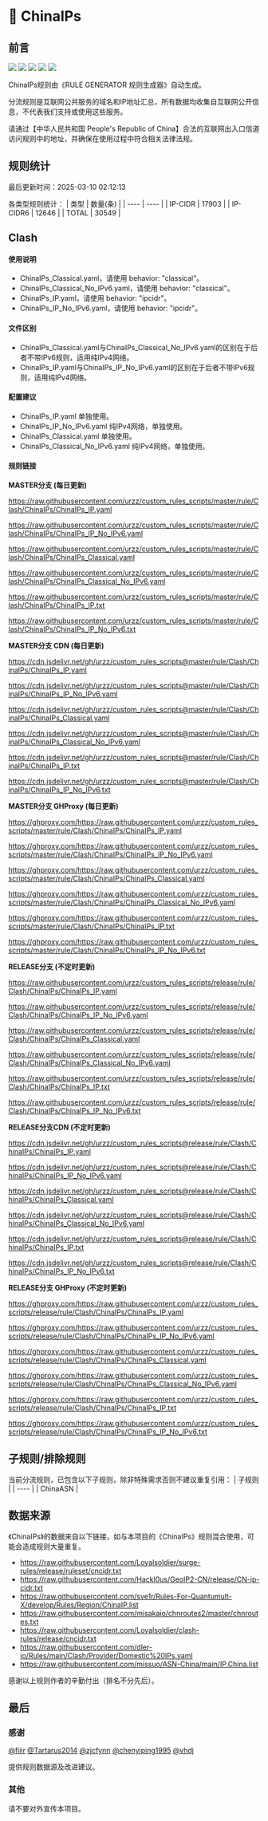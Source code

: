 # 🧸 ChinaIPs

## 前言

![](https://shields.io/badge/-移除重复规则-ff69b4) ![](https://shields.io/badge/-DOMAIN与DOMAIN--SUFFIX合并-green) ![](https://shields.io/badge/-DOMAIN--SUFFIX间合并-critical) ![](https://shields.io/badge/-DOMAIN--SUFFIX与DOMAIN--KEYWORD合并-blue) ![](https://shields.io/badge/-Clash定制化规则-7cd1e3) 

ChinaIPs规则由《RULE GENERATOR 规则生成器》自动生成。

分流规则是互联网公共服务的域名和IP地址汇总，所有数据均收集自互联网公开信息，不代表我们支持或使用这些服务。

请通过【中华人民共和国 People's Republic of China】合法的互联网出入口信道访问规则中的地址，并确保在使用过程中符合相关法律法规。

## 规则统计

最后更新时间：2025-03-10 02:12:13

各类型规则统计：
| 类型 | 数量(条)  | 
| ---- | ----  |
| IP-CIDR | 17903  | 
| IP-CIDR6 | 12646  | 
| TOTAL | 30549  | 


## Clash 

#### 使用说明
- ChinaIPs_Classical.yaml，请使用 behavior: "classical"。
- ChinaIPs_Classical_No_IPv6.yaml，请使用 behavior: "classical"。
- ChinaIPs_IP.yaml，请使用 behavior: "ipcidr"。
- ChinaIPs_IP_No_IPv6.yaml，请使用 behavior: "ipcidr"。

#### 文件区别
- ChinaIPs_Classical.yaml与ChinaIPs_Classical_No_IPv6.yaml的区别在于后者不带IPv6规则，适用纯IPv4网络。
- ChinaIPs_IP.yaml与ChinaIPs_IP_No_IPv6.yaml的区别在于后者不带IPv6规则，适用纯IPv4网络。

#### 配置建议
- ChinaIPs_IP.yaml 单独使用。
- ChinaIPs_IP_No_IPv6.yaml 纯IPv4网络，单独使用。
- ChinaIPs_Classical.yaml 单独使用。
- ChinaIPs_Classical_No_IPv6.yaml 纯IPv4网络，单独使用。

#### 规则链接
**MASTER分支 (每日更新)**

https://raw.githubusercontent.com/urzz/custom_rules_scripts/master/rule/Clash/ChinaIPs/ChinaIPs_IP.yaml

https://raw.githubusercontent.com/urzz/custom_rules_scripts/master/rule/Clash/ChinaIPs/ChinaIPs_IP_No_IPv6.yaml

https://raw.githubusercontent.com/urzz/custom_rules_scripts/master/rule/Clash/ChinaIPs/ChinaIPs_Classical.yaml

https://raw.githubusercontent.com/urzz/custom_rules_scripts/master/rule/Clash/ChinaIPs/ChinaIPs_Classical_No_IPv6.yaml

https://raw.githubusercontent.com/urzz/custom_rules_scripts/master/rule/Clash/ChinaIPs/ChinaIPs_IP.txt

https://raw.githubusercontent.com/urzz/custom_rules_scripts/master/rule/Clash/ChinaIPs/ChinaIPs_IP_No_IPv6.txt

**MASTER分支 CDN (每日更新)**

https://cdn.jsdelivr.net/gh/urzz/custom_rules_scripts@master/rule/Clash/ChinaIPs/ChinaIPs_IP.yaml

https://cdn.jsdelivr.net/gh/urzz/custom_rules_scripts@master/rule/Clash/ChinaIPs/ChinaIPs_IP_No_IPv6.yaml

https://cdn.jsdelivr.net/gh/urzz/custom_rules_scripts@master/rule/Clash/ChinaIPs/ChinaIPs_Classical.yaml

https://cdn.jsdelivr.net/gh/urzz/custom_rules_scripts@master/rule/Clash/ChinaIPs/ChinaIPs_Classical_No_IPv6.yaml

https://cdn.jsdelivr.net/gh/urzz/custom_rules_scripts@master/rule/Clash/ChinaIPs/ChinaIPs_IP.txt

https://cdn.jsdelivr.net/gh/urzz/custom_rules_scripts@master/rule/Clash/ChinaIPs/ChinaIPs_IP_No_IPv6.txt

**MASTER分支 GHProxy (每日更新)**

https://ghproxy.com/https://raw.githubusercontent.com/urzz/custom_rules_scripts/master/rule/Clash/ChinaIPs/ChinaIPs_IP.yaml

https://ghproxy.com/https://raw.githubusercontent.com/urzz/custom_rules_scripts/master/rule/Clash/ChinaIPs/ChinaIPs_IP_No_IPv6.yaml

https://ghproxy.com/https://raw.githubusercontent.com/urzz/custom_rules_scripts/master/rule/Clash/ChinaIPs/ChinaIPs_Classical.yaml

https://ghproxy.com/https://raw.githubusercontent.com/urzz/custom_rules_scripts/master/rule/Clash/ChinaIPs/ChinaIPs_Classical_No_IPv6.yaml

https://ghproxy.com/https://raw.githubusercontent.com/urzz/custom_rules_scripts/master/rule/Clash/ChinaIPs/ChinaIPs_IP.txt

https://ghproxy.com/https://raw.githubusercontent.com/urzz/custom_rules_scripts/master/rule/Clash/ChinaIPs/ChinaIPs_IP_No_IPv6.txt

**RELEASE分支 (不定时更新)**

https://raw.githubusercontent.com/urzz/custom_rules_scripts/release/rule/Clash/ChinaIPs/ChinaIPs_IP.yaml

https://raw.githubusercontent.com/urzz/custom_rules_scripts/release/rule/Clash/ChinaIPs/ChinaIPs_IP_No_IPv6.yaml

https://raw.githubusercontent.com/urzz/custom_rules_scripts/release/rule/Clash/ChinaIPs/ChinaIPs_Classical.yaml

https://raw.githubusercontent.com/urzz/custom_rules_scripts/release/rule/Clash/ChinaIPs/ChinaIPs_Classical_No_IPv6.yaml

https://raw.githubusercontent.com/urzz/custom_rules_scripts/release/rule/Clash/ChinaIPs/ChinaIPs_IP.txt

https://raw.githubusercontent.com/urzz/custom_rules_scripts/release/rule/Clash/ChinaIPs/ChinaIPs_IP_No_IPv6.txt

**RELEASE分支CDN (不定时更新)**

https://cdn.jsdelivr.net/gh/urzz/custom_rules_scripts@release/rule/Clash/ChinaIPs/ChinaIPs_IP.yaml

https://cdn.jsdelivr.net/gh/urzz/custom_rules_scripts@release/rule/Clash/ChinaIPs/ChinaIPs_IP_No_IPv6.yaml

https://cdn.jsdelivr.net/gh/urzz/custom_rules_scripts@release/rule/Clash/ChinaIPs/ChinaIPs_Classical.yaml

https://cdn.jsdelivr.net/gh/urzz/custom_rules_scripts@release/rule/Clash/ChinaIPs/ChinaIPs_Classical_No_IPv6.yaml

https://cdn.jsdelivr.net/gh/urzz/custom_rules_scripts@release/rule/Clash/ChinaIPs/ChinaIPs_IP.txt

https://cdn.jsdelivr.net/gh/urzz/custom_rules_scripts@release/rule/Clash/ChinaIPs/ChinaIPs_IP_No_IPv6.txt

**RELEASE分支 GHProxy (不定时更新)**

https://ghproxy.com/https://raw.githubusercontent.com/urzz/custom_rules_scripts/release/rule/Clash/ChinaIPs/ChinaIPs_IP.yaml

https://ghproxy.com/https://raw.githubusercontent.com/urzz/custom_rules_scripts/release/rule/Clash/ChinaIPs/ChinaIPs_IP_No_IPv6.yaml

https://ghproxy.com/https://raw.githubusercontent.com/urzz/custom_rules_scripts/release/rule/Clash/ChinaIPs/ChinaIPs_Classical.yaml

https://ghproxy.com/https://raw.githubusercontent.com/urzz/custom_rules_scripts/release/rule/Clash/ChinaIPs/ChinaIPs_Classical_No_IPv6.yaml

https://ghproxy.com/https://raw.githubusercontent.com/urzz/custom_rules_scripts/release/rule/Clash/ChinaIPs/ChinaIPs_IP.txt

https://ghproxy.com/https://raw.githubusercontent.com/urzz/custom_rules_scripts/release/rule/Clash/ChinaIPs/ChinaIPs_IP_No_IPv6.txt

## 子规则/排除规则

当前分流规则，已包含以下子规则，除非特殊需求否则不建议重复引用：
| 子规则  | 
| ----  |
| ChinaASN  | 


## 数据来源

《ChinaIPs》的数据来自以下链接，如与本项目的《ChinaIPs》规则混合使用，可能会造成规则大量重复。

- https://raw.githubusercontent.com/Loyalsoldier/surge-rules/release/ruleset/cncidr.txt
- https://raw.githubusercontent.com/Hackl0us/GeoIP2-CN/release/CN-ip-cidr.txt
- https://raw.githubusercontent.com/sve1r/Rules-For-Quantumult-X/develop/Rules/Region/ChinaIP.list
- https://raw.githubusercontent.com/misakaio/chnroutes2/master/chnroutes.txt
- https://raw.githubusercontent.com/Loyalsoldier/clash-rules/release/cncidr.txt
- https://raw.githubusercontent.com/dler-io/Rules/main/Clash/Provider/Domestic%20IPs.yaml
- https://raw.githubusercontent.com/missuo/ASN-China/main/IP.China.list


感谢以上规则作者的辛勤付出（排名不分先后）。

## 最后

### 感谢

[@fiiir](https://github.com/fiiir) [@Tartarus2014](https://github.com/Tartarus2014) [@zjcfynn](https://github.com/zjcfynn) [@chenyiping1995](https://github.com/chenyiping1995) [@vhdj](https://github.com/vhdj)

提供规则数据源及改进建议。

### 其他

请不要对外宣传本项目。
